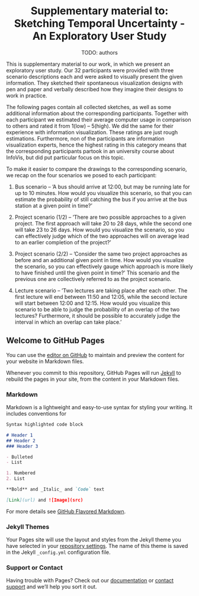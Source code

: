 <h1 align="center"> Supplementary material to:</br> Sketching Temporal Uncertainty - An Exploratory User Study </h1>

<p align="center">TODO: authors </p>

This is supplementary material to our work, in which we present an exploratory user study. Our 32 participants were provided with three scenario descriptions each and were asked to visually present the given information. They sketched their spontaneous visualization designs with pen and paper and verbally described how they imagine their designs to work in practice. 

The following pages contain all collected sketches, as well as some additional information about the corresponding participants. Together with each participant we estimated their average computer usage in comparison to others and rated it from 1(low) – 5(high). We did the same for their experience with information visualization. These ratings are just rough estimations. Furthermore, non of the participants are information visualization experts, hence the highest rating in this category means that the corresponding participants partook in an university course about InfoVis, but did put particular focus on this topic. 

To make it easier to compare the drawings to the corresponding scenario, we recap on the four scenarios we posed to each participant:

1. Bus scenario –  ’A bus should arrive at 12:00, but may be running late for up to 10 minutes. How would you visualize this scenario, so that you can estimate the probability of still catching the bus if you arrive at the bus station at a given point in time?’

1. Project scenario (1/2) – ’There are two possible approaches to a given project. The first approach will take 20 to 28 days, while the second one will take 23 to 26 days. How would you visualize the scenario, so you can effectively judge which of the two approaches will on average lead to an earlier completion of the project?’

1. Project scenario (2/2) –  ’Consider the same two project approaches as before and an additional given point in time. How would you visualize the scenario, so you can effectively gauge which approach is more likely to have finished until the given point in time?’ This scenario and the previous one are collectively referred to as the project scenario.

1. Lecture scenario – ’Two lectures are taking place after each other. The first lecture will end between 11:50 and 12:05, while the second lecture will start between 12:00 and 12:15. How would you visualize this scenario to be able to judge the probability of an overlap of the two lectures? Furthermore, it should be possible to accurately judge the interval in which an overlap can take place.’



## Welcome to GitHub Pages

You can use the [editor on GitHub](https://github.com/aceanddreed/Sketching-Temporal-Uncertainty/edit/master/index.md) to maintain and preview the content for your website in Markdown files.

Whenever you commit to this repository, GitHub Pages will run [Jekyll](https://jekyllrb.com/) to rebuild the pages in your site, from the content in your Markdown files.

### Markdown

Markdown is a lightweight and easy-to-use syntax for styling your writing. It includes conventions for

```markdown
Syntax highlighted code block

# Header 1
## Header 2
### Header 3

- Bulleted
- List

1. Numbered
2. List

**Bold** and _Italic_ and `Code` text

[Link](url) and ![Image](src)
```

For more details see [GitHub Flavored Markdown](https://guides.github.com/features/mastering-markdown/).

### Jekyll Themes

Your Pages site will use the layout and styles from the Jekyll theme you have selected in your [repository settings](https://github.com/aceanddreed/Sketching-Temporal-Uncertainty/settings). The name of this theme is saved in the Jekyll `_config.yml` configuration file.

### Support or Contact

Having trouble with Pages? Check out our [documentation](https://help.github.com/categories/github-pages-basics/) or [contact support](https://github.com/contact) and we’ll help you sort it out.
